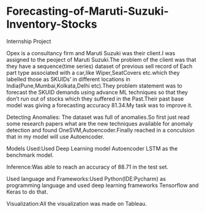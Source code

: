 # Forecasting-of-Maruti-Suzuki-Inventory-Stocks
Internship Project

Opex is a consultancy firm and Maruti Suzuki was their client.I was assigned to the peoject of Maruti Suzuki.The problem of the client was  that they have a sequence(time series) dataset of previous sell record of Each part type associated with a car,like Wiper,SeatCovers etc.which they labelled those as SKUIDs’ in different locations in India(Pune,Mumbai,Kolkata,Delhi etc).They problem statement was to forecast the SKUID demands using advance ML techniques so that they don’t run out of stocks which they suffered in the Past.Their past base model was giving a forecasting accuracy 81.34.My task was to improve it.

Detecting Anomalies: The dataset was full of anomalies.So first just read some research papers what are the new techniques available for anomaly detection and found OneSVM,Autoencoder.Finally reached in a conculsion that in my model will use Autoencoder.

Models Used:Used Deep Learning model Autoencoder LSTM as the benchmark model.

Inference:Was able to reach an accuracy of 88.71 in the test set.

Used language and Frameworks:Used Python(IDE:Pycharm) as programming language and used deep learning frameworks
Tensorflow and Keras to do that.

Visualization:All the visualization was made on Tableau.
